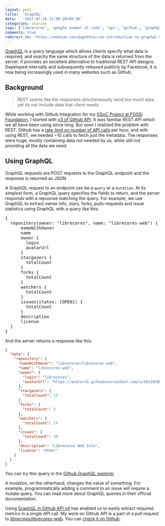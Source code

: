```yaml
---
layout: post
title:  'GraphQL'
date:   '2017-07-16 21:09:28+05:30'
categories: stories
tags: ['librecores', 'google summer of code', 'api', 'github', 'graphql']
comments: true
redirect_to: 'https://medium.com/@agathver/an-introduction-to-graphql-555dbefd8582'
---
```


[GraphQL][1] is a query language which allows clients specify what data is required, and exactly the same structure of the data is returned from the server. It provides an excellent alternative to traditional REST API designs. Depeloped internally and subsequently released publicly by Facebook, it is now being increasingly used in many websites such as Github.

## Background

>REST seems like the responses simultaneously send too much data, yet do not include data that client needs.

While working with Github Integration for my [GSoC Project at FOSSi Foundation][2], I started with [v3 of Github  API][3]. It was familiar REST API which we all have been using since long. But soon I realized the problem with REST. Github has a [rate-limit on number of API calls][4] per hour, and with using REST, we needed ~10 calls to fetch just the metadata. The responses were huge, mostly containing data not needed by us, while still not providing all the data we need.

## Using GraphQL

GraphQL requests are POST requests to the GraphQL endpoint and the response is returned as JSON.

A GraphQL request to an endpoint can be a `query` or a `mutation`. At its simplest form, a GraphQL query specifies the fields to return, and the server responds with a repoonse matching the query. For example, we use GraphQL to extract owner info, stars, forks, pulls-requests and issue statistics using GraphQL with a query like this:

<pre>
{
  repository(owner: "librecores", name: "librecores-web") {
      nameWithOwner
      name
      owner {
        login
        avatarUrl
      }
      stargazers {
        totalCount
      }
      forks {
        totalCount
      }
      watchers {
        totalCount
      }
      issues(states: [OPEN]) {
        totalCount
      }
      description
      license
  }
}
</pre>

And the server returns a response like this:

```json
{
  "data": {
    "repository": {
      "nameWithOwner": "librecores/librecores-web",
      "name": "librecores-web",
      "owner": {
        "login": "librecores",
        "avatarUrl": "https://avatars5.githubusercontent.com/u/10119298?v=4"
      },
      "stargazers": {
        "totalCount": 11
      },
      "forks": {
        "totalCount": 5
      },
      "watchers": {
        "totalCount": 14
      },
      "issues": {
        "totalCount": 39
      },
      "description": "LibreCores Web Site",
      "license": "Other"
    }
  }
}
```

You can try this query in the [Github GraphQL explorer][5]

A mutation, on the otherhand, changes the value of something. For example, programmatically adding a comment to an issue will require a mutate query. You can read more about GraphQL queries in their official documentation.

Using [GraphQL in Github API v4][6] has enabled us to easily extract required metrics in a single API call. My work on Github API is a part of a pull request to [librecores/librecores-web][7]. You can [check it on Github][8].


[1]:http://graphql.org
[2]:https://amitosh.in/stories/2017/07/02/one-month-of-gsoc-with-fossi/
[3]:https://developer.github.com/v3/
[4]:https://developer.github.com/v3/#rate-limiting
[5]:https://developer.github.com/v4/explorer/
[6]:https://githubengineering.com/the-github-graphql-api/
[7]:https://github.com/librecores/librecores-web
[8]:https://github.com/librecores/librecores-web/pull/155
